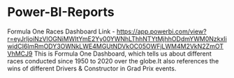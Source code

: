 # Power-BI-Reports
Formula One Races
Dashboard Link - https://app.powerbi.com/view?r=eyJrIjoiNzVlOGNiMWItYmE2Yy00YWNhLThhNTYtMjhhODdmYWM0NzkxIiwidCI6ImRmODY3OWNkLWE4MGUtNDVkOC05OWFjLWM4M2VkN2ZmOTVhMCJ9
This is Formula One Dashboard, which tells us about different races conducted since 1950 to 2020 over the globe.It also references the wins of different Drivers & Constructor in Grad Prix events.
